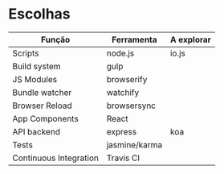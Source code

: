 Escolhas
========

|Função                 |Ferramenta    |A explorar  |
|-----------------------|--------------|------------|
|Scripts                |node.js       |io.js       |
|Build system           |gulp          |            |
|JS Modules             |browserify    |            |
|Bundle watcher         |watchify      |            |
|Browser Reload         |browsersync   |            |
|App Components         |React         |            |
|API backend            |express       |koa         |
|Tests                  |jasmine/karma |            |
|Continuous Integration |Travis CI     |            |
